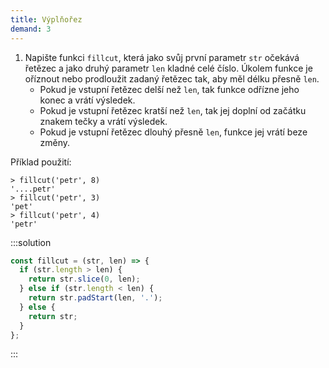 ```yaml
---
title: Výplňořez
demand: 3
---
```


1. Napište funkci `fillcut`, která jako svůj první parametr `str` očekává řetězec a jako druhý parametr `len` kladné celé číslo. Úkolem funkce je oříznout nebo prodloužit zadaný řetězec tak, aby měl délku přesně `len`.
   - Pokud je vstupní řetězec delší než `len`, tak funkce odřízne jeho konec a vrátí výsledek.
   - Pokud je vstupní řetězec kratší než `len`, tak jej doplní od začátku znakem tečky a vrátí výsledek.
   - Pokud je vstupní řetězec dlouhý přesně `len`, funkce jej vrátí beze změny.

Příklad použití:

```jscon
> fillcut('petr', 8)
'....petr'
> fillcut('petr', 3)
'pet'
> fillcut('petr', 4)
'petr'
```

:::solution

```js
const fillcut = (str, len) => {
  if (str.length > len) {
    return str.slice(0, len);
  } else if (str.length < len) {
    return str.padStart(len, '.');
  } else {
    return str;
  }
};
```

:::
